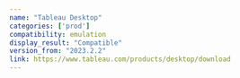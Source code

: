 ```yaml
---
name: "Tableau Desktop"
categories: ['prod']
compatibility: emulation
display_result: "Compatible"
version_from: "2023.2.2"
link: https://www.tableau.com/products/desktop/download
---
```


